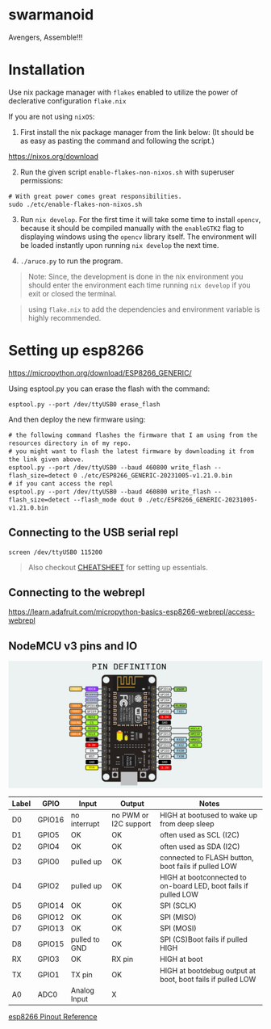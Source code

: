 # swarmanoid
Avengers, Assemble!!!

# Installation

Use nix package manager with `flakes` enabled to utilize the power of declerative configuration `flake.nix`

If you are not using `nixOS`:

1. First install the nix package manager from the link below:
(It should be as easy as pasting the command and following the script.)

https://nixos.org/download

2. Run the given script `enable-flakes-non-nixos.sh` with superuser permissions:

```
# With great power comes great responsibilities.
sudo ./etc/enable-flakes-non-nixos.sh
```

3. Run `nix develop`. For the first time it will take some time to install `opencv`, because it should be compiled manually with the `enableGTK2` flag to displaying windows using the `opencv` library itself. The environment will be loaded instantly upon running `nix develop` the next time.

4. `./aruco.py` to run the program.

> Note: Since, the development is done in the nix environment you should enter the environment each time running `nix develop` if you exit or closed the terminal.

> using `flake.nix` to add the dependencies and environment variable is highly recommended.

# Setting up esp8266
https://micropython.org/download/ESP8266_GENERIC/

Using esptool.py you can erase the flash with the command:
```
esptool.py --port /dev/ttyUSB0 erase_flash
```
And then deploy the new firmware using:
```
# the following command flashes the firmware that I am using from the resources directory in of my repo.
# you might want to flash the latest firmware by downloading it from the link given above.
esptool.py --port /dev/ttyUSB0 --baud 460800 write_flash --flash_size=detect 0 ./etc/ESP8266_GENERIC-20231005-v1.21.0.bin
# if you cant access the repl
esptool.py --port /dev/ttyUSB0 --baud 460800 write_flash --flash_size=detect --flash_mode dout 0 ./etc/ESP8266_GENERIC-20231005-v1.21.0.bin
```

## Connecting to the USB serial repl
```
screen /dev/ttyUSB0 115200
```

> Also checkout [CHEATSHEET](micropython/CHEATSHEET.md) for setting up essentials.

## Connecting to the webrepl
https://learn.adafruit.com/micropython-basics-esp8266-webrepl/access-webrepl

## NodeMCU v3 pins and IO
![Pin Diagram](etc/ESP8266-Node-MCU.png)

| Label | GPIO   | Input         | Output                | Notes                                                           |
|-------|--------|---------------|-----------------------|-----------------------------------------------------------------|
| D0    | GPIO16 | no interrupt  | no PWM or I2C support | HIGH at bootused to wake up from deep sleep                     |
| D1    | GPIO5  | OK            | OK                    | often used as SCL (I2C)                                         |
| D2    | GPIO4  | OK            | OK                    | often used as SDA (I2C)                                         |
| D3    | GPIO0  | pulled up     | OK                    | connected to FLASH button, boot fails if pulled LOW             |
| D4    | GPIO2  | pulled up     | OK                    | HIGH at bootconnected to on-board LED, boot fails if pulled LOW |
| D5    | GPIO14 | OK            | OK                    | SPI (SCLK)                                                      |
| D6    | GPIO12 | OK            | OK                    | SPI (MISO)                                                      |
| D7    | GPIO13 | OK            | OK                    | SPI (MOSI)                                                      |
| D8    | GPIO15 | pulled to GND | OK                    | SPI (CS)Boot fails if pulled HIGH                               |
| RX    | GPIO3  | OK            | RX pin                | HIGH at boot                                                    |
| TX    | GPIO1  | TX pin        | OK                    | HIGH at bootdebug output at boot, boot fails if pulled LOW      |
| A0    | ADC0   | Analog Input  | X                     |

[esp8266 Pinout Reference](https://randomnerdtutorials.com/esp8266-pinout-reference-gpios/)
